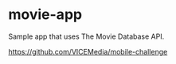 # movie-app

Sample app that uses The Movie Database API.

https://github.com/VICEMedia/mobile-challenge
